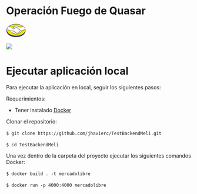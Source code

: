 # Operación Fuego de Quasar

![](https://raw.githubusercontent.com/jhavierc/TestBackendMeli/master/Logo_ML.png?token=AB3AZQUAMMXOAI6S5YI66VLABYALK)

![](https://img.shields.io/github/stars/pandao/editor.md.svg) 

Ejecutar aplicación local
=============
Para ejecutar la aplicación en local, seguir los siguientes pasos:

Requerimientos:

* Tener instalado <abbr title="Docker">Docker</abbr>

Clonar el repositorio:

`$ git clone https://github.com/jhavierc/TestBackendMeli.git`

`$ cd TestBackendMeli`

Una vez dentro de la carpeta del proyecto ejecutar los siguientes comandos Docker:

`$ docker build . -t mercadolibre`

`$ docker run -p 4000:4000 mercadolibre`
 

